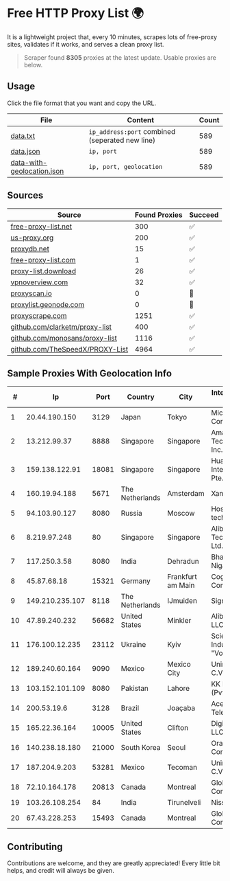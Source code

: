 
# Free HTTP Proxy List 🌍

It is a lightweight project that, every 10 minutes, scrapes lots of free-proxy sites, validates if it works, and serves a clean proxy list.


> Scraper found **8305** proxies at the latest update. Usable proxies are below.

## Usage

Click the file format that you want and copy the URL.


|File|Content|Count|
|----|-------|-----|
|[data.txt](https://raw.githubusercontent.com/themiralay/Proxy-List-World/master/data.txt)|`ip_address:port` combined (seperated new line)|589|
|[data.json](https://raw.githubusercontent.com/themiralay/Proxy-List-World/master/data.json)|`ip, port`|589|
|[data-with-geolocation.json](https://raw.githubusercontent.com/themiralay/Proxy-List-World/master/data-with-geolocation.json)|`ip, port, geolocation`|589|

## Sources

|Source|Found Proxies|Succeed|
|------|-------------|-------|
|[free-proxy-list.net](https://free-proxy-list.net)|300|✅|
|[us-proxy.org](https://www.us-proxy.org)|200|✅|
|[proxydb.net](http://proxydb.net)|15|✅|
|[free-proxy-list.com](https://free-proxy-list.com/?page=&port=&type%5B%5D=http&type%5B%5D=https&up_time=0&search=Search)|1|✅|
|[proxy-list.download](https://www.proxy-list.download/HTTP)|26|✅|
|[vpnoverview.com](https://vpnoverview.com/privacy/anonymous-browsing/free-proxy-servers)|32|✅|
|[proxyscan.io](https://www.proxyscan.io)|0|🚫|
|[proxylist.geonode.com](https://proxylist.geonode.com/api/proxy-list?limit=300&page=1&sort_by=lastChecked&sort_type=desc&protocols=http,https)|0|🚫|
|[proxyscrape.com](https://api.proxyscrape.com/v2/?request=displayproxies&protocol=http&timeout=10000&country=all&ssl=all&anonymity=all)|1251|✅|
|[github.com/clarketm/proxy-list](https://raw.githubusercontent.com/clarketm/proxy-list/master/proxy-list-raw.txt)|400|✅|
|[github.com/monosans/proxy-list](https://raw.githubusercontent.com/monosans/proxy-list/main/proxies/http.txt)|1116|✅|
|[github.com/TheSpeedX/PROXY-List](https://raw.githubusercontent.com/TheSpeedX/PROXY-List/master/http.txt)|4964|✅|


## Sample Proxies With Geolocation Info

|#|Ip|Port|Country|City|Internet Service Provider|
|-|--|----|-------|----|-------------------------|
|1|20.44.190.150|3129|Japan|Tokyo|Microsoft Corporation|
|2|13.212.99.37|8888|Singapore|Singapore|Amazon Technologies Inc.|
|3|159.138.122.91|18081|Singapore|Singapore|Huawei International Pte. LTD|
|4|160.19.94.188|5671|The Netherlands|Amsterdam|Xantho UAB|
|5|94.103.90.127|8080|Russia|Moscow|Hosting technology LTD|
|6|8.219.97.248|80|Singapore|Singapore|Alibaba (US) Technology Co., Ltd.|
|7|117.250.3.58|8080|India|Dehradun|Bharat Sanchar Nigam Ltd|
|8|45.87.68.18|15321|Germany|Frankfurt am Main|Cogent Communications|
|9|149.210.235.107|8118|The Netherlands|IJmuiden|Signet B.V.|
|10|47.89.240.232|56682|United States|Minkler|Alibaba.com LLC|
|11|176.100.12.235|23112|Ukraine|Kyiv|Scientific -Industrial Firm "Volz" Ltd|
|12|189.240.60.164|9090|Mexico|Mexico City|Uninet S.A. de C.V.|
|13|103.152.101.109|8080|Pakistan|Lahore|KK Networks (Pvt) Ltd.|
|14|200.53.19.6|3128|Brazil|Joaçaba|Acessoline Telecom|
|15|165.22.36.164|10005|United States|Clifton|DigitalOcean, LLC|
|16|140.238.18.180|21000|South Korea|Seoul|Oracle Corporation|
|17|187.204.9.203|53281|Mexico|Tecoman|Uninet S.A. de C.V.|
|18|72.10.164.178|20813|Canada|Montreal|GloboTech Communications|
|19|103.26.108.254|84|India|Tirunelveli|Niss Networks|
|20|67.43.228.253|15493|Canada|Montreal|GloboTech Communications|



## Contributing

Contributions are welcome, and they are greatly appreciated! Every
little bit helps, and credit will always be given.

